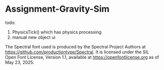 # Assignment-Gravity-Sim

todo:
  1. PhysicsTick() which has physics processing
  2. manual new object ui



The Spectral font used is produced by the Spectral Project Authors at https://github.com/productiontype/Spectral. It is licensed under the SIL Open Font License, Version 1.1, available  at https://openfontlicense.org as of May 23, 2025.
